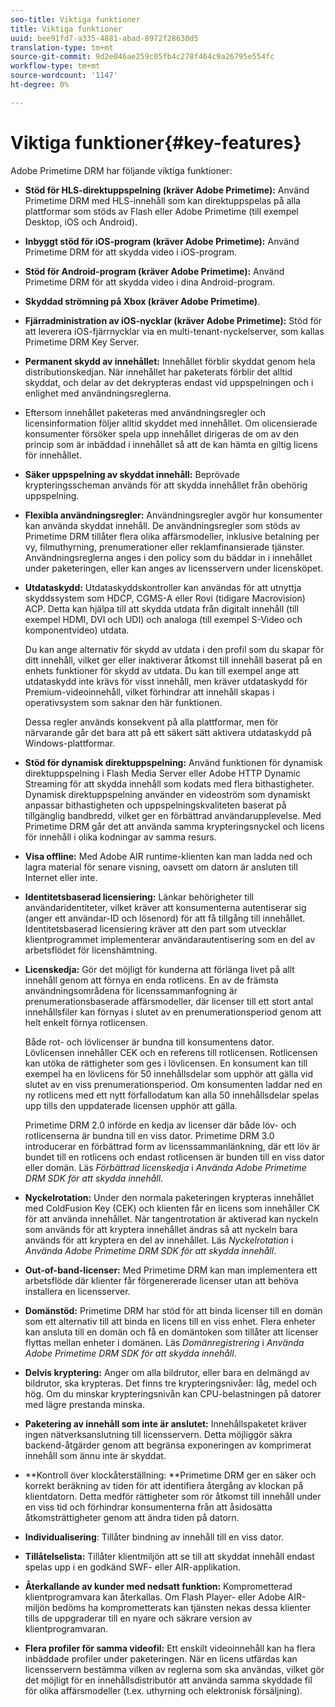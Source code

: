 ```yaml
---
seo-title: Viktiga funktioner
title: Viktiga funktioner
uuid: bee91fd7-a335-4881-abad-8972f28630d5
translation-type: tm+mt
source-git-commit: 9d2e046ae259c05fb4c278f464c9a26795e554fc
workflow-type: tm+mt
source-wordcount: '1147'
ht-degree: 0%

---
```



# Viktiga funktioner{#key-features}

Adobe Primetime DRM har följande viktiga funktioner:

* **Stöd för HLS-direktuppspelning (kräver Adobe Primetime):** Använd Primetime DRM med HLS-innehåll som kan direktuppspelas på alla plattformar som stöds av Flash eller Adobe Primetime (till exempel Desktop, iOS och Android).
* **Inbyggt stöd för iOS-program (kräver Adobe Primetime):** Använd Primetime DRM för att skydda video i iOS-program.
* **Stöd för Android-program (kräver Adobe Primetime):** Använd Primetime DRM för att skydda video i dina Android-program.
* **Skyddad strömning på Xbox (kräver Adobe Primetime)**.
* **Fjärradministration av iOS-nycklar (kräver Adobe Primetime):** Stöd för att leverera iOS-fjärrnycklar via en multi-tenant-nyckelserver, som kallas Primetime DRM Key Server.
* **Permanent skydd av innehållet:** Innehållet förblir skyddat genom hela distributionskedjan. När innehållet har paketerats förblir det alltid skyddat, och delar av det dekrypteras endast vid uppspelningen och i enlighet med användningsreglerna.
* Eftersom innehållet paketeras med användningsregler och licensinformation följer alltid skyddet med innehållet. Om olicensierade konsumenter försöker spela upp innehållet dirigeras de om av den princip som är inbäddad i innehållet så att de kan hämta en giltig licens för innehållet.
* **Säker uppspelning av skyddat innehåll:** Beprövade krypteringsscheman används för att skydda innehållet från obehörig uppspelning.
* **Flexibla användningsregler:** Användningsregler avgör hur konsumenter kan använda skyddat innehåll. De användningsregler som stöds av Primetime DRM tillåter flera olika affärsmodeller, inklusive betalning per vy, filmuthyrning, prenumerationer eller reklamfinansierade tjänster. Användningsreglerna anges i den policy som du bäddar in i innehållet under paketeringen, eller kan anges av licensservern under licensköpet.
* **Utdataskydd:** Utdataskyddskontroller kan användas för att utnyttja skyddssystem som HDCP, CGMS-A eller Rovi (tidigare Macrovision) ACP. Detta kan hjälpa till att skydda utdata från digitalt innehåll (till exempel HDMI, DVI och UDI) och analoga (till exempel S-Video och komponentvideo) utdata.

   Du kan ange alternativ för skydd av utdata i den profil som du skapar för ditt innehåll, vilket ger eller inaktiverar åtkomst till innehåll baserat på en enhets funktioner för skydd av utdata. Du kan till exempel ange att utdataskydd inte krävs för visst innehåll, men kräver utdataskydd för Premium-videoinnehåll, vilket förhindrar att innehåll skapas i operativsystem som saknar den här funktionen.

   Dessa regler används konsekvent på alla plattformar, men för närvarande går det bara att på ett säkert sätt aktivera utdataskydd på Windows-plattformar.

* **Stöd för dynamisk direktuppspelning:** Använd funktionen för dynamisk direktuppspelning i Flash Media Server eller Adobe HTTP Dynamic Streaming för att skydda innehåll som kodats med flera bithastigheter. Dynamisk direktuppspelning använder en videoström som dynamiskt anpassar bithastigheten och uppspelningskvaliteten baserat på tillgänglig bandbredd, vilket ger en förbättrad användarupplevelse. Med Primetime DRM går det att använda samma krypteringsnyckel och licens för innehåll i olika kodningar av samma resurs.
* **Visa offline:** Med Adobe AIR runtime-klienten kan man ladda ned och lagra material för senare visning, oavsett om datorn är ansluten till Internet eller inte.
* **Identitetsbaserad licensiering:** Länkar behörigheter till användaridentiteter, vilket kräver att konsumenterna autentiserar sig (anger ett användar-ID och lösenord) för att få tillgång till innehållet. Identitetsbaserad licensiering kräver att den part som utvecklar klientprogrammet implementerar användarautentisering som en del av arbetsflödet för licenshämtning.
* **Licenskedja:** Gör det möjligt för kunderna att förlänga livet på allt innehåll genom att förnya en enda rotlicens. En av de främsta användningsområdena för licenssammanfogning är prenumerationsbaserade affärsmodeller, där licenser till ett stort antal innehållsfiler kan förnyas i slutet av en prenumerationsperiod genom att helt enkelt förnya rotlicensen.

   Både rot- och lövlicenser är bundna till konsumentens dator. Lövlicensen innehåller CEK och en referens till rotlicensen. Rotlicensen kan utöka de rättigheter som ges i lövlicensen. En konsument kan till exempel ha en lövlicens för 50 innehållsdelar som upphör att gälla vid slutet av en viss prenumerationsperiod. Om konsumenten laddar ned en ny rotlicens med ett nytt förfallodatum kan alla 50 innehållsdelar spelas upp tills den uppdaterade licensen upphör att gälla.

   Primetime DRM 2.0 införde en kedja av licenser där både löv- och rotlicenserna är bundna till en viss dator. Primetime DRM 3.0 introducerar en förbättrad form av licenssammanlänkning, där ett löv är bundet till en rotlicens och endast rotlicensen är bunden till en viss dator eller domän. Läs *Förbättrad licenskedja* i *Använda Adobe Primetime DRM SDK för att skydda innehåll*.

* **Nyckelrotation:** Under den normala paketeringen krypteras innehållet med ColdFusion Key (CEK) och klienten får en licens som innehåller CK för att använda innehållet. När tangentrotation är aktiverad kan nyckeln som används för att kryptera innehållet ändras så att nyckeln bara används för att kryptera en del av innehållet. Läs *Nyckelrotation* i *Använda Adobe Primetime DRM SDK för att skydda innehåll*.

* **Out-of-band-licenser:** Med Primetime DRM kan man implementera ett arbetsflöde där klienter får förgenererade licenser utan att behöva installera en licensserver.
* **Domänstöd:** Primetime DRM har stöd för att binda licenser till en domän som ett alternativ till att binda en licens till en viss enhet. Flera enheter kan ansluta till en domän och få en domäntoken som tillåter att licenser flyttas mellan enheter i domänen. Läs *Domänregistrering* i *Använda Adobe Primetime DRM SDK för att skydda innehåll*.

* **Delvis kryptering:** Anger om alla bildrutor, eller bara en delmängd av bildrutor, ska krypteras. Det finns tre krypteringsnivåer: låg, medel och hög. Om du minskar krypteringsnivån kan CPU-belastningen på datorer med lägre prestanda minska.
* **Paketering av innehåll som inte är anslutet:** Innehållspaketet kräver ingen nätverksanslutning till licensservern. Detta möjliggör säkra backend-åtgärder genom att begränsa exponeringen av komprimerat innehåll som ännu inte är skyddat.
* **Kontroll över klockåterställning: **Primetime DRM ger en säker och korrekt beräkning av tiden för att identifiera återgång av klockan på klientdatorn. Detta medför rättigheter som rör åtkomst till innehåll under en viss tid och förhindrar konsumenterna från att åsidosätta åtkomsträttigheter genom att ändra tiden på datorn.
* **Individualisering**: Tillåter bindning av innehåll till en viss dator.
* **Tillåtelselista:** Tillåter klientmiljön att se till att skyddat innehåll endast spelas upp i en godkänd SWF- eller AIR-applikation.
* **Återkallande av kunder med nedsatt funktion:** Komprometterad klientprogramvara kan återkallas. Om Flash Player- eller Adobe AIR-miljön bedöms ha komprometterats kan tjänsten nekas dessa klienter tills de uppgraderar till en nyare och säkrare version av klientprogramvaran.
* **Flera profiler för samma videofil:** Ett enskilt videoinnehåll kan ha flera inbäddade profiler under paketeringen. När en licens utfärdas kan licensservern bestämma vilken av reglerna som ska användas, vilket gör det möjligt för en innehållsdistributör att använda samma skyddade fil för olika affärsmodeller (t.ex. uthyrning och elektronisk försäljning).